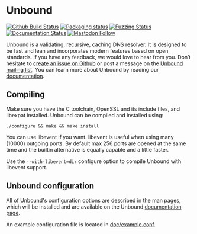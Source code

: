 # Unbound

[![Github Build Status](https://github.com/NLnetLabs/unbound/actions/workflows/ci.yml/badge.svg)](https://github.com/NLnetLabs/unbound/actions)
[![Packaging status](https://repology.org/badge/tiny-repos/unbound.svg)](https://repology.org/project/unbound/versions)
[![Fuzzing Status](https://oss-fuzz-build-logs.storage.googleapis.com/badges/unbound.svg)](https://bugs.chromium.org/p/oss-fuzz/issues/list?sort=-opened&can=1&q=proj:unbound)
[![Documentation Status](https://readthedocs.org/projects/unbound/badge/?version=latest)](https://unbound.readthedocs.io/en/latest/?badge=latest)
[![Mastodon Follow](https://img.shields.io/mastodon/follow/109262826617293067?domain=https%3A%2F%2Ffosstodon.org&style=social)](https://fosstodon.org/@nlnetlabs)

Unbound is a validating, recursive, caching DNS resolver. It is designed to be
fast and lean and incorporates modern features based on open standards. If you
have any feedback, we would love to hear from you. Don’t hesitate to
[create an issue on Github](https://github.com/NLnetLabs/unbound/issues/new)
or post a message on the [Unbound mailing list](https://lists.nlnetlabs.nl/mailman/listinfo/unbound-users).
You can learn more about Unbound by reading our
[documentation](https://unbound.docs.nlnetlabs.nl/).

## Compiling

Make sure you have the C toolchain, OpenSSL and its include files, and libexpat
installed. Unbound can be compiled and installed using:

```
./configure && make && make install
```

You can use libevent if you want. libevent is useful when using many (10000)
outgoing ports. By default max 256 ports are opened at the same time and the
builtin alternative is equally capable and a little faster.

Use the `--with-libevent=dir` configure option to compile Unbound with libevent
support.

## Unbound configuration

All of Unbound's configuration options are described in the man pages, which
will be installed and are available on the Unbound
[documentation page](https://unbound.docs.nlnetlabs.nl/).

An example configuration file is located in
[doc/example.conf](https://github.com/NLnetLabs/unbound/blob/master/doc/example.conf.in).
